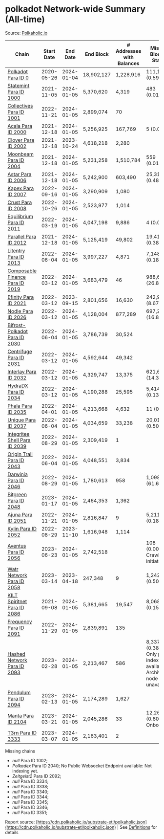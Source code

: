 # polkadot Network-wide Summary (All-time)

Source: [Polkaholic.io](https://polkaholic.io)


| Chain            | Start Date | End Date | End Block | # Addresses with Balances | Missing Blocks / Status |
| ---------------- | ---------- | ---------| --------- | ------------------------- | ----------------------- |
| [Polkadot Para ID 0](/polkadot/0-polkadot) | 2020-05-26 | 2024-01-04 | 18,902,127 |  1,228,916 | 111,138 (0.59%)  |
| [Statemint Para ID 1000](/polkadot/1000-statemint) | 2021-11-05 | 2024-01-05 | 5,370,620 |  4,319 | 483 (0.01%)  |
| [Collectives Para ID 1001](/polkadot/1001-collectives) | 2022-11-21 | 2024-01-05 | 2,899,074 |  70 |    |
| [Acala Para ID 2000](/polkadot/2000-acala) | 2021-12-18 | 2024-01-05 | 5,256,925 |  167,769 | 5 (0.00%)  |
| [Clover Para ID 2002](/polkadot/2002-clover) | 2021-12-18 | 2023-10-24 | 4,618,218 |  2,280 |    |
| [Moonbeam Para ID 2004](/polkadot/2004-moonbeam) | 2021-12-18 | 2024-01-05 | 5,231,258 |  1,510,784 | 559 (0.01%)  |
| [Astar Para ID 2006](/polkadot/2006-astar) | 2021-12-18 | 2024-01-05 | 5,242,900 |  603,490 | 25,315 (0.48%)  |
| [Kapex Para ID 2007](/polkadot/2007-kapex) | 2022-09-16 | 2024-01-05 | 3,290,909 |  1,080 |    |
| [Crust Para ID 2008](/polkadot/2008-crust) | 2022-10-26 | 2024-01-05 | 2,523,977 |  1,014 |    |
| [Equilibrium Para ID 2011](/polkadot/2011-equilibrium) | 2022-03-19 | 2024-01-05 | 4,047,198 |  9,886 | 4 (0.00%)  |
| [Parallel Para ID 2012](/polkadot/2012-parallel) | 2021-12-18 | 2024-01-05 | 5,125,419 |  49,802 | 19,415 (0.38%)  |
| [Litentry Para ID 2013](/polkadot/2013-litentry) | 2022-06-04 | 2024-01-05 | 3,997,227 |  4,871 | 7,148 (0.18%)  |
| [Composable Finance Para ID 2019](/polkadot/2019-composable) | 2022-03-12 | 2024-01-05 | 3,683,479 |  46 | 988,698 (26.84%)  |
| [Efinity Para ID 2021](/polkadot/2021-efinity) | 2022-03-12 | 2023-09-15 | 2,801,656 |  16,630 | 242,949 (8.67%)  |
| [Nodle Para ID 2026](/polkadot/2026-nodle) | 2022-03-12 | 2024-01-05 | 4,128,004 |  877,289 | 697,249 (16.89%)  |
| [Bifrost-Polkadot Para ID 2030](/polkadot/2030-bifrost-dot) | 2022-06-04 | 2024-01-05 | 3,786,739 |  30,524 |    |
| [Centrifuge Para ID 2031](/polkadot/2031-centrifuge) | 2022-03-12 | 2024-01-05 | 4,592,644 |  49,342 |    |
| [Interlay Para ID 2032](/polkadot/2032-interlay) | 2022-03-12 | 2024-01-05 | 4,329,747 |  13,375 | 621,626 (14.36%)  |
| [HydraDX Para ID 2034](/polkadot/2034-hydradx) | 2022-03-12 | 2024-01-05 | 4,190,288 |  25,595 | 5,414 (0.13%)  |
| [Phala Para ID 2035](/polkadot/2035-phala) | 2022-04-01 | 2024-01-05 | 4,213,668 |  4,632 | 11 (0.00%)  |
| [Unique Para ID 2037](/polkadot/2037-unique) | 2022-06-04 | 2024-01-05 | 4,034,659 |  33,238 | 20,019 (0.50%)  |
| [Integritee Shell Para ID 2039](/polkadot/2039-integritee-shell) | 2022-08-29 | 2024-01-05 | 2,309,419 |  1 |    |
| [Origin Trail Para ID 2043](/polkadot/2043-origintrail) | 2022-06-04 | 2024-01-05 | 4,048,551 |  3,834 |    |
| [Darwinia Para ID 2046](/polkadot/2046-darwinia) | 2022-08-29 | 2024-01-05 | 1,780,613 |  958 | 1,098,047 (61.67%)  |
| [Bitgreen Para ID 2048](/polkadot/2048-bitgreen) | 2023-01-17 | 2024-01-05 | 2,464,353 |  1,362 |    |
| [Ajuna Para ID 2051](/polkadot/2051-ajuna) | 2022-11-21 | 2024-01-05 | 2,816,847 |  9 | 5,211 (0.18%)  |
| [Kylin Para ID 2052](/polkadot/2052-kylin) | 2022-08-29 | 2023-11-10 | 1,616,948 |  1,114 |    |
| [Aventus Para ID 2056](/polkadot/2056-aventus) | 2023-06-23 | 2024-01-05 | 2,742,518 |   | 108 (0.00%) Crawling initiated |
| [Watr Network Para ID 2058](/polkadot/2058-watr) | 2023-03-14 | 2023-04-18 | 247,348 |  9 | 1,242 (0.50%)  |
| [KILT Spiritnet Para ID 2086](/polkadot/2086-kilt) | 2021-09-08 | 2024-01-05 | 5,381,665 |  19,547 | 8,068 (0.15%)  |
| [Frequency Para ID 2091](/polkadot/2091-frequency) | 2022-11-29 | 2024-01-05 | 2,839,891 |  135 |    |
| [Hashed Network Para ID 2093](/polkadot/2093-hashed) | 2023-02-28 | 2024-01-05 | 2,213,467 |  586 | 8,337 (0.38%) Only partial index available: Archive node unavailable |
| [Pendulum Para ID 2094](/polkadot/2094-pendulum) | 2023-02-13 | 2024-01-05 | 2,174,289 |  1,627 |    |
| [Manta Para ID 2104](/polkadot/2104-manta) | 2023-03-21 | 2024-01-05 | 2,045,286 |  33 | 12,262 (0.60%) Onboarding |
| [T3rn Para ID 3333](/polkadot/3333-t3rn) | 2023-03-07 | 2024-01-05 | 2,163,401 |  2 |    |

Missing chains


* *null* Para ID 1002; 
* *Polkadex* Para ID 2040; No Public Websocket Endpoint available: Not indexing yet.
* *Zeitgeist2* Para ID 2092; 
* *null* Para ID 3334; 
* *null* Para ID 3338; 
* *null* Para ID 3340; 
* *null* Para ID 3344; 
* *null* Para ID 3345; 
* *null* Para ID 3346; 
* *null* Para ID 3351; 

Report source: [https://cdn.polkaholic.io/substrate-etl/polkaholic.json](https://cdn.polkaholic.io/substrate-etl/polkaholic.json) | See [Definitions](/DEFINITIONS.md) for details
